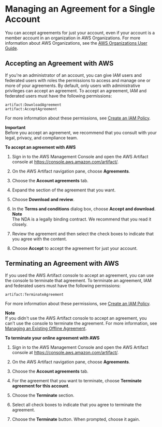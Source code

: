 # Managing an Agreement for a Single Account<a name="managesingleagreement"></a>

You can accept agreements for just your account,  even if your account is a member account in an organization in AWS Organizations\. For more information about AWS Organizations, see the [AWS Organizations User Guide](http://docs.aws.amazon.com/organizations/latest/userguide/)\. 

## Accepting an Agreement with AWS<a name="enteragreement"></a>

If you're an administrator of an account, you can give IAM users and federated users with roles the permissions to access and manage one or more of your agreements\. By default, only users with administrative privileges can accept an agreement\. To accept an agreement, IAM and federated users must have the following permissions:

```
artifact:DownloadAgreement
artifact:AcceptAgreement
```

For more information about these permissions, see [Create an IAM Policy](controlling-access.md#create-iam-policy)\.

**Important**  
Before you accept an agreement, we recommend that you consult with your legal, privacy, and compliance team\.

**To accept an agreement with AWS**

1. Sign in to the AWS Management Console and open the AWS Artifact console at [https://console\.aws\.amazon\.com/artifact/](https://console.aws.amazon.com/artifact/)\.

1. On the AWS Artifact navigation pane, choose **Agreements**\.

1. Choose the **Account agreements** tab\.

1. Expand the section of the agreement that you want\.

1. Choose **Download and review**\.

1. In the **Terms and conditions** dialog box, choose **Accept and download**\.
**Note**  
The NDA is a legally binding contract\. We recommend that you read it closely\.

1. Review the agreement and then select the check boxes to indicate that you agree with the content\.

1. Choose **Accept** to accept the agreement for just your account\.

## Terminating an Agreement with AWS<a name="terminateagreement"></a>

If you used the AWS Artifact console to accept an agreement, you can use the console to terminate that agreement\. To terminate an agreement, IAM and federated users must have the following permissions:

```
artifact:TerminateAgreement
```

For more information about these permissions, see [Create an IAM Policy](controlling-access.md#create-iam-policy)\.

**Note**  
If you didn't use the AWS Artifact console to accept an agreement, you can't use the console to terminate the agreement\. For more information, see [Managing an Existing Offline Agreement](manageofflineagreement.md)\.

**To terminate your online agreement with AWS**

1. Sign in to the AWS Management Console and open the AWS Artifact console at [https://console\.aws\.amazon\.com/artifact/](https://console.aws.amazon.com/artifact/)\.

1. On the AWS Artifact navigation pane, choose **Agreements**\.

1. Choose the **Account agreements** tab\.

1. For the agreement that you want to terminate, choose **Terminate agreement for this account**\. 

1. Choose the **Terminate** section\. 

1. Select all check boxes to indicate that you agree to terminate the agreement\. 

1. Choose the **Terminate** button\. When prompted, choose it again\.